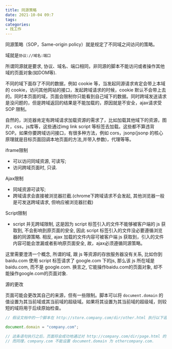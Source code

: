 ```yaml
---
title: 同源策略
date: 2021-10-04 09:7
tags:
categories:
- 找工作
---
```


同源策略（SOP，Same-origin policy）就是规定了不同域之间访问的策略。

域就是`协议://域名:端口`

所谓同源就是要求, 协议、域名、端口相同，非同源的脚本不能访问或者操作其他域的页面对象(如DOM等). 

不同的域下面存了不同的数据，例如 cookie 等，当发起同源请求肯定会带上本域的 cookie，访问其他网站的接口，发起跨域请求的时候，cookie 默认不会带上去的。同时本页面的域，页面会限制你只能看到自己域下的数据。同时跨域发送请求是没问题的，但是跨域返回的结果是不能加载的，原因就是不安全，ajax请求受 SOP 限制。

自然的，浏览器肯定有跨域请求加载资源的需求了，比如加载其他域下的资源，图片，css，js库等，这些通过img link script 等标签去加载。这些都不算违背 SOP。如果你要跨域访问接口，有很多种方法，例如 cors，jsonp(jsonp 的核心原理就是目标页面回调本地页面的方法,并带入参数)，代理等等。

iframe限制
- 可以访问同域资源, 可读写;
- 访问跨域页面时, 只读.

Ajax限制
- 同域资源可读写;
- 跨域请求会直接被浏览器拦截.(chrome下跨域请求不会发起, 其他浏览器一般是可发送跨域请求, 但响应被浏览器拦截)

Script限制
- script 并无跨域限制, 这是因为 script 标签引入的文件不能够被客户端的 js 获取到, 不会影响到原页面的安全, 因此 script 标签引入的文件没必要遵循浏览器的同源策略. 相反, ajax 加载的文件内容可被客户端 js 获取到，引入的文件内容可能会泄漏或者影响原页面安全, 故，ajax必须遵循同源策略。

这里需要澄清一个概念, 所谓的域, 跟 js 等资源的存放服务器没有关系, 比如你到 baidu.com 使用 script 标签请求了 google.com 下的js, 那么该 js 所在域是 baidu.com, 而不是 google.com. 换言之, 它能操作baidu.com的页面对象, 却不能操作google.com的页面对象.


源的更改

页面可能会更改其自己的来源，但有一些限制。脚本可以将 `document.domain` 的值设置为其当前域或其当前域的超级域。如果将其设置为其当前域的超级域，则较短的域将用于后续原始检查。

```js
// 假设文档中的一个脚本在 http://store.company.com/dir/other.html 执行以下语句：

document.domain = "company.com";

// 这条语句执行之后，页面将会成功地通过对 http://company.com/dir/page.html 的同源检测。
// 而同理，company.com 不能设置 document.domain 为 othercompany.com.
```
